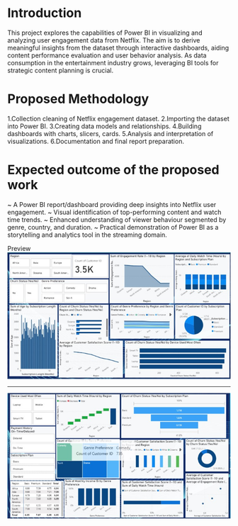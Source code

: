 # Introduction
This project explores the capabilities of Power BI in visualizing and analyzing user engagement data from Netflix.
The aim is to derive meaningful insights from the dataset through interactive dashboards, aiding content performance evaluation and user behavior analysis.
As data consumption in the entertainment industry grows, leveraging BI tools for strategic content planning is crucial.


# Proposed Methodology
1.Collection cleaning of Netflix engagement dataset.
2.Importing the dataset into Power BI.
3.Creating data models and relationships.
4.Building dashboards with charts, slicers, cards.
5.Analysis and interpretation of visualizations.
6.Documentation and final report preparation.

# Expected outcome of the proposed work
~ A Power BI report/dashboard providing deep insights into Netflix user engagement.
~ Visual identification of top-performing content and watch time trends.
~ Enhanced understanding of viewer behaviour segmented by genre, country, and duration.
~ Practical demonstration of Power BI as a storytelling and analytics tool in the streaming domain.

Preview
<br>
<img src='Images/Dashboard.jpg'>
<hr>
<img src='Images/dash.jpg'>
